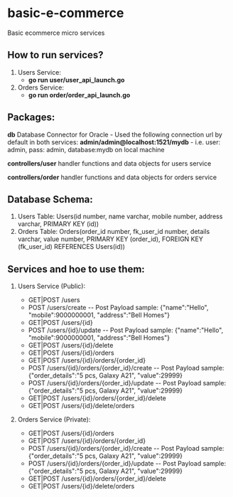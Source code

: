 # basic-e-commerce
Basic ecommerce micro services

## How to run services?
1. Users Service:
   - **go run user/user_api_launch.go**
2. Orders Service:
   - **go run order/order_api_launch.go**

## Packages:
**db** Database Connector for Oracle
	- Used the following connection url by default in both services: **admin/admin@localhost:1521/mydb**
	- i.e. user: admin, pass: admin, database:mydb on local machine

**controllers/user** handler functions and data objects for users service

**controllers/order** handler functions and data objects for orders service

## Database Schema:
1. Users Table: Users(id number, name varchar, mobile number, address varchar, PRIMARY KEY (id))
2. Orders Table: Orders(order_id number, fk_user_id number, details varchar, value number, PRIMARY KEY (order_id), FOREIGN KEY (fk_user_id) REFERENCES Users(id))


## Services and hoe to use them:
1. Users Service (Public):
	- GET|POST /users
	- POST /users/create
		-- Post Payload sample: {"name":"Hello", "mobile":9000000001, "address":"Bell Homes"}
	- GET|POST /users/{id}
	- POST /users/{id}/update
		-- Post Payload sample: {"name":"Hello", "mobile":9000000001, "address":"Bell Homes"}
	- GET|POST /users/{id}/delete
	- GET|POST /users/{id}/orders
	- GET|POST /users/{id}/orders/{order_id}
	- POST /users/{id}/orders/{order_id}/create
		-- Post Payload sample: {"order_details":"5 pcs, Galaxy A21", "value":29999}
	- POST /users/{id}/orders/{order_id}/update
		-- Post Payload sample: {"order_details":"5 pcs, Galaxy A21", "value":29999}
	- GET|POST /users/{id}/orders/{order_id}/delete
	- GET|POST /users/{id}/delete/orders

2. Orders Service (Private):
	- GET|POST /users/{id}/orders
	- GET|POST /users/{id}/orders/{order_id}
	- POST /users/{id}/orders/{order_id}/create
		-- Post Payload sample: {"order_details":"5 pcs, Galaxy A21", "value":29999}
	- POST /users/{id}/orders/{order_id}/update
		-- Post Payload sample: {"order_details":"5 pcs, Galaxy A21", "value":29999}
	- GET|POST /users/{id}/orders/{order_id}/delete
	- GET|POST /users/{id}/delete/orders